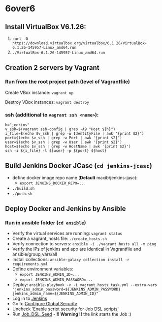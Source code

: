 # 6over6

## Install VirtualBox V6.1.26:

1. `curl -O https://download.virtualbox.org/virtualbox/6.1.26/VirtualBox-6.1.26-145957-Linux_amd64.run`
2. `./VirtualBox-6.1.26-145957-Linux_amd64.run`

## Creation 2 servers by Vagrant
### Run from the root project path (level of Vagrantfile)
Create VBox instance: `vagrant up`

Destroy VBox instances: `vagrant destroy`
### ssh (additional to `vagrant ssh <name>`):
    h="jenkins"
    v_ssh=$(vagrant ssh-config | grep -A9 "Host ${h}")
    i_file=$(echo $v_ssh | grep -w IdentityFile | awk '{print $2}')
    port=$(echo $v_ssh | grep -w Port | awk '{print $2}')
    user=$(echo $v_ssh | grep -w User | awk '{print $2}')
    host=$(echo $v_ssh | grep -w HostName | awk '{print $2}')
    ssh -i ${i_file} -l ${user} -p ${port} ${host}


## Build Jenkins Docker JCasc (`cd jenkins-jcasc`)
- define docker image repo name (**Default** maxib/jenkins-jasc): 
    - `export JENKINS_DOCKER_REPO=...`
- `./build.sh`
- `./push.sh`

## Deploy Docker and Jenkins by Ansible
### Run in ansible folder (`cd ansible`)

- Verify the virtual services are running: `vagrant status`
- Create a vagrant_hosts file: `./create_hosts.sh`
- Verify connection to servers: `ansible -i ./vagrant_hosts all -m ping`
- Verify the IPs of jenkins and app are identical in Vagrantfile and ansible/group_vars/all
- Install collections: `ansible-galaxy collection install -r requirements.yml` 
- Define environment variables:
    - `export JENKINS_ADMIN_ID=...`
    - `export JENKINS_ADMIN_PASSWORD=...`
- Deploy: `ansible-playbook -v -i vagrant_hosts task.yml --extra-vars "jenkins_admin_password=${JENKINS_ADMIN_PASSWORD} jenkins_admin_name=${JENKINS_ADMIN_ID}"`
- Log in to [Jenkins](http://192.168.56.10:8080)
- Go to [Configure Global Security](http://192.168.56.10:8080/configureSecurity/)
- Uncheck 'Enable script security for Job DSL scripts'
- Run [Job_DSL_Seed](http://192.168.56.10:8080/job/Job_DSL_Seed/build?delay=0sec) - **!! Warning !!** the link starts the Job :)